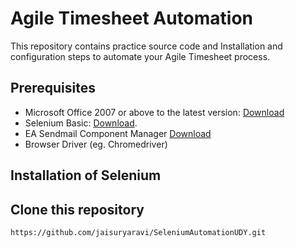 # Agile Timesheet Automation

This repository contains practice source code and Installation and configuration steps to automate your Agile Timesheet process.

## Prerequisites

- Microsoft Office 2007 or above to the latest version: [Download](https://www.oracle.com/java/technologies/javase-downloads.html)
- Selenium Basic: [Download](https://www.oracle.com/java/technologies/javase-downloads.html).
- EA Sendmail Component Manager [Download](https://sites.google.com/chromium.org/driver/)
- Browser Driver (eg. Chromedriver)

## Installation of Selenium

## Clone this repository

```bash
https://github.com/jaisuryaravi/SeleniumAutomationUDY.git


